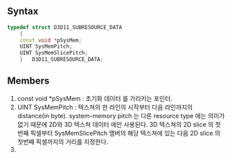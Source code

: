 ## Syntax
```c++
typedef struct D3D11_SUBRESOURCE_DATA
    {
    const void *pSysMem;
    UINT SysMemPitch;
    UINT SysMemSlicePitch;
    } 	D3D11_SUBRESOURCE_DATA;
```

## Members

1. const void *pSysMem : 초기화 데이터 를 가리키는 포인터.
2. UINT SysMemPitch : 텍스쳐의 한 라인의 시작부터 다음 라인까지의 distance(in byte). system-memory pitch 는 다른 resource type 에는 의미가 없기 때문에 2D와 3D 텍스쳐 데이터 에만 사용된다. 3D 텍스쳐의 2D slice 의 첫번째 픽셀부터 SysMemSlicePitch 맴버의 해당 텍스쳐에 있는 다음 2D slice 의 첫번째 픽셀까지의 거리를 지정한다.
3. 